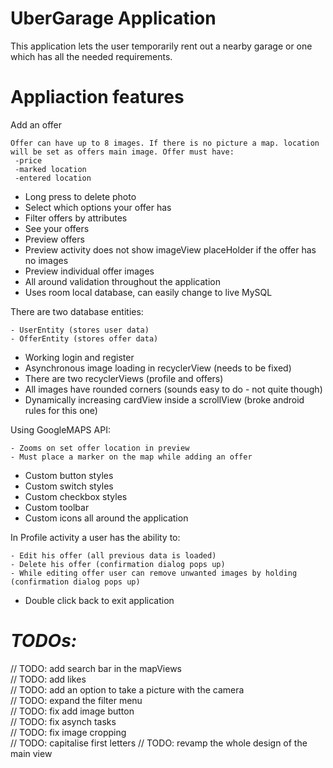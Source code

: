 # UberGarage Application

This application lets the user temporarily rent out a nearby garage or one which has all the needed requirements.
# Appliaction features

Add an offer

	Offer can have up to 8 images. If there is no picture a map. location will be set as offers main image. Offer must have:
     -price
     -marked location
     -entered location
     

 - Long press to delete photo
 - Select which options your offer has
 - Filter offers by attributes
 - See your offers
 - Preview offers
 - Preview activity does not show imageView placeHolder if the offer has
   no images
 - Preview individual offer images
 - All around validation throughout the application
 - Uses room local database, can easily change to live MySQL

There are two database entities:

    - UserEntity (stores user data)
    - OfferEntity (stores offer data)

 - Working login and register
 - Asynchronous image loading in recyclerView (needs to be fixed)
 - There are two recyclerViews (profile and offers)
 - All images have rounded corners (sounds easy to do - not quite though)
 - Dynamically increasing cardView inside a scrollView (broke android
   rules for this one)

Using GoogleMAPS API:

    - Zooms on set offer location in preview
    - Must place a marker on the map while adding an offer

 - Custom button styles
 - Custom switch styles
 - Custom checkbox styles
 - Custom toolbar
 - Custom icons all around the application

In Profile activity a user has the ability to:

    - Edit his offer (all previous data is loaded)
    - Delete his offer (confirmation dialog pops up)
    - While editing offer user can remove unwanted images by holding (confirmation dialog pops up)

 - Double click back to exit application

# *TODOs:*
// TODO: add search bar in the mapViews  
// TODO: add likes  
// TODO: add an option to take a picture with the camera  
// TODO: expand the filter menu  
// TODO: fix add image button  
// TODO: fix asynch tasks  
// TODO: fix image cropping  
// TODO: capitalise first letters
// TODO: revamp the whole design of the main view

